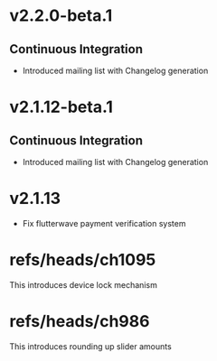 # v2.2.0-beta.1
## Continuous Integration
- Introduced mailing list with Changelog generation


# v2.1.12-beta.1
## Continuous Integration
- Introduced mailing list with Changelog generation


# v2.1.13
- Fix flutterwave payment verification system

# refs/heads/ch1095
This introduces device lock mechanism

# refs/heads/ch986
This introduces rounding up slider amounts

